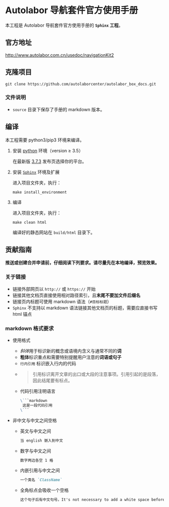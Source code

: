 # Autolabor 导航套件官方使用手册

本工程是 Autolabor 导航套件官方使用手册的 **`Sphinx` 工程**。

## 官方地址
<http://www.autolabor.com.cn/usedoc/navigationKit2>

## 克隆项目

```shell
git clone https://github.com/autolaborcenter/autolabor_box_docs.git
```

### 文件说明

* `source` 目录下保存了手册的 markdown 版本。

## 编译

本工程需要 python3/pip3 环境来编译。

1. 安装 [python](https://www.python.org/) 环境（version ≥ 3.5）

   在最新版 [3.7.3](https://www.python.org/downloads/release/python-373/) 发布页选择你的平台。

2. 安装 [`Sphinx`](https://www.sphinx-doc.org) 环境及扩展

   进入项目文件夹，执行：

   ```shell
   make install_environment
   ```

3. 编译

   进入项目文件夹，执行：

   ```shell
   make clean html
   ```

   编译好的静态网站在 `build/html` 目录下。

## 贡献指南

**推送或创建合并申请前，仔细阅读下列要求。请尽量先在本地编译，预览效果。**

### 关于链接

* 链接外部网页以 `http://` 或 `https://` 开始
* 链接其他文档页直接使用相对路径索引，且**末尾不要加文件后缀名**
* 链接页内标题可使用 markdown 语法（`#目标标题`）
* `Sphinx` 不支持以 markdown 语法链接其他文档页的标题，需要应直接书写 html 锚点

### markdown 格式要求

* 使用格式

  * *斜体*用于标识新的概念或语境内含义与通常不同的**词**
  * **粗体**标识重点和需要特别提醒用户注意的**词语或句子**
  * `行内引用` 标识嵌入行内的代码
  * > 引用标识离开文章的出口或大段的注意事项。引用引起的是段落，因此结尾要有标点。
  * 代码引用注明语言
    ```markdown
    \```markdown
     这是一段代码引用
    \``` 
    ```

* 非中文与中文之间空格

  * 英文与中文之间
    ```markdown
    当 english 嵌入到中文
    ```
  * 数字与中文之间
    ```markdown
    数字两边各空 1 格
    ```
  * 内嵌引用与中文之间
    ```markdown
    一个类名 `ClassName`
    ```
  * 全角标点会吸收一个空格
    ```markdown
    这个句子后有中文句号。It's not necessary to add a white space before this sentence. 但半角标点与中文之间仍需空格。
    ```

